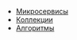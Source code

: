 + [Микросервисы](mic.md#Микросервисы)
+ [Коллекции](collections.md#Коллекции)
+ [Алгоритмы](algorithms.md#Алгоритмы)
